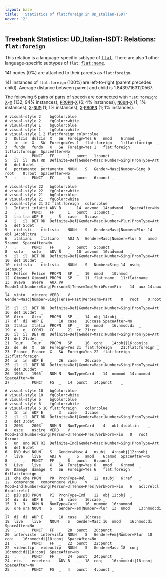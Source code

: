 ```yaml
---
layout: base
title:  'Statistics of flat:foreign in UD_Italian-ISDT'
udver: '2'
---
```


## Treebank Statistics: UD_Italian-ISDT: Relations: `flat:foreign`

This relation is a language-specific subtype of <tt><a href="it_isdt-dep-flat.html">flat</a></tt>.
There are also 1 other language-specific subtypes of `flat`: <tt><a href="it_isdt-dep-flat-name.html">flat:name</a></tt>.

141 nodes (0%) are attached to their parents as `flat:foreign`.

141 instances of `flat:foreign` (100%) are left-to-right (parent precedes child).
Average distance between parent and child is 1.84397163120567.

The following 5 pairs of parts of speech are connected with `flat:foreign`: <tt><a href="it_isdt-pos-X.html">X</a></tt>-<tt><a href="it_isdt-pos-X.html">X</a></tt> (132; 94% instances), <tt><a href="it_isdt-pos-PROPN.html">PROPN</a></tt>-<tt><a href="it_isdt-pos-X.html">X</a></tt> (6; 4% instances), <tt><a href="it_isdt-pos-NOUN.html">NOUN</a></tt>-<tt><a href="it_isdt-pos-X.html">X</a></tt> (1; 1% instances), <tt><a href="it_isdt-pos-X.html">X</a></tt>-<tt><a href="it_isdt-pos-NUM.html">NUM</a></tt> (1; 1% instances), <tt><a href="it_isdt-pos-X.html">X</a></tt>-<tt><a href="it_isdt-pos-PROPN.html">PROPN</a></tt> (1; 1% instances).


~~~ conllu
# visual-style 2	bgColor:blue
# visual-style 2	fgColor:white
# visual-style 1	bgColor:blue
# visual-style 1	fgColor:white
# visual-style 1 2 flat:foreign	color:blue
1	Dulcis	dulcis	X	SW	Foreign=Yes	6	nmod	6:nmod	_
2	in	in	X	SW	Foreign=Yes	1	flat:foreign	1:flat:foreign	_
3	fundo	fundo	X	SW	Foreign=Yes	1	flat:foreign	1:flat:foreign	SpaceAfter=No
4	,	,	PUNCT	FF	_	1	punct	1:punct	_
5	il	il	DET	RD	Definite=Def|Gender=Masc|Number=Sing|PronType=Art	6	det	6:det	_
6	portamento	portamento	NOUN	S	Gender=Masc|Number=Sing	0	root	0:root	SpaceAfter=No
7	:	:	PUNCT	FC	_	6	punct	6:punct	_

~~~


~~~ conllu
# visual-style 22	bgColor:blue
# visual-style 22	fgColor:white
# visual-style 21	bgColor:blue
# visual-style 21	fgColor:white
# visual-style 21 22 flat:foreign	color:blue
1	Infatti	infatti	ADV	B	_	14	advmod	14:advmod	SpaceAfter=No
2	,	,	PUNCT	FF	_	1	punct	1:punct	_
3	tra	tra	ADP	E	_	5	case	5:case	_
4	i	il	DET	RD	Definite=Def|Gender=Masc|Number=Plur|PronType=Art	5	det	5:det	_
5	ciclisti	ciclista	NOUN	S	Gender=Masc|Number=Plur	14	obl	14:obl:tra	_
6	italiani	italiano	ADJ	A	Gender=Masc|Number=Plur	5	amod	5:amod	SpaceAfter=No
7	,	,	PUNCT	FF	_	5	punct	5:punct	_
8	solo	solo	ADV	B	_	10	advmod	10:advmod	_
9	il	il	DET	RD	Definite=Def|Gender=Masc|Number=Sing|PronType=Art	10	det	10:det	_
10	ciclista	ciclista	NOUN	S	Number=Sing	14	nsubj	14:nsubj	_
11	Felice	Felice	PROPN	SP	_	10	nmod	10:nmod	_
12	Gimondi	Gimondi	PROPN	SP	_	11	flat:name	11:flat:name	_
13	aveva	avere	AUX	VA	Mood=Ind|Number=Sing|Person=3|Tense=Imp|VerbForm=Fin	14	aux	14:aux	_
14	vinto	vincere	VERB	V	Gender=Masc|Number=Sing|Tense=Past|VerbForm=Part	0	root	0:root	_
15	il	il	DET	RD	Definite=Def|Gender=Masc|Number=Sing|PronType=Art	16	det	16:det	_
16	Giro	Giro	PROPN	SP	_	14	obj	14:obj	_
17	d’	di	ADP	E	_	18	case	18:case	SpaceAfter=No
18	Italia	Italia	PROPN	SP	_	16	nmod	16:nmod:di	_
19	e	e	CCONJ	CC	_	21	cc	21:cc	_
20	il	il	DET	RD	Definite=Def|Gender=Masc|Number=Sing|PronType=Art	21	det	21:det	_
21	Tour	Tour	PROPN	SP	_	16	conj	14:obj|16:conj:e	_
22	de	de	X	SW	Foreign=Yes	21	flat:foreign	21:flat:foreign	_
23	France	France	X	SW	Foreign=Yes	22	flat:foreign	22:flat:foreign	_
24	in	in	ADP	E	_	26	case	26:case	_
25	il	il	DET	RD	Definite=Def|Gender=Masc|Number=Sing|PronType=Art	26	det	26:det	_
26	1965	1965	NUM	N	NumType=Card	14	nummod	14:nummod	SpaceAfter=No
27	.	.	PUNCT	FS	_	14	punct	14:punct	_

~~~


~~~ conllu
# visual-style 10	bgColor:blue
# visual-style 10	fgColor:white
# visual-style 6	bgColor:blue
# visual-style 6	fgColor:white
# visual-style 6 10 flat:foreign	color:blue
1	In	in	ADP	E	_	3	case	3:case	_
2	il	il	DET	RD	Definite=Def|Gender=Masc|Number=Sing|PronType=Art	3	det	3:det	_
3	2003	2003	NUM	N	NumType=Card	4	obl	4:obl:in	_
4	esce	uscire	VERB	V	Mood=Ind|Number=Sing|Person=3|Tense=Pres|VerbForm=Fin	0	root	0:root	_
5	un	uno	DET	RI	Definite=Ind|Gender=Masc|Number=Sing|PronType=Art	6	det	6:det	_
6	DVD	dvd	NOUN	S	Gender=Masc	4	nsubj	4:nsubj|12:nsubj	_
7	live	live	ADJ	A	_	6	amod	6:amod	SpaceAfter=No
8	,	,	PUNCT	FF	_	6	punct	6:punct	_
9	Live	live	X	SW	Foreign=Yes	6	nmod	6:nmod	_
10	Damage	damage	X	SW	Foreign=Yes	6	flat:foreign	6:flat:foreign	_
11	che	che	PRON	PR	PronType=Rel	12	nsubj	6:ref	_
12	comprende	comprendere	VERB	V	Mood=Ind|Number=Sing|Person=3|Tense=Pres|VerbForm=Fin	6	acl:relcl	6:acl:relcl	_
13	più	più	PRON	PI	PronType=Ind	12	obj	12:obj	_
14	di	di	ADP	E	_	16	case	16:case	_
15	3	3	NUM	N	NumType=Card	16	nummod	16:nummod	_
16	ore	ora	NOUN	S	Gender=Fem|Number=Plur	13	nmod	13:nmod:di	_
17	di	di	ADP	E	_	18	case	18:case	_
18	live	live	NOUN	S	Gender=Masc	16	nmod	16:nmod:di	SpaceAfter=No
19	,	,	PUNCT	FF	_	20	punct	20:punct	_
20	interviste	intervista	NOUN	S	Gender=Fem|Number=Plur	18	conj	16:nmod:di|18:conj	SpaceAfter=No
21	,	,	PUNCT	FF	_	22	punct	22:punct	_
22	videoclip	videoclip	NOUN	S	Gender=Masc	18	conj	16:nmod:di|18:conj	SpaceAfter=No
23	,	,	PUNCT	FF	_	24	punct	24:punct	_
24	etc.	eccetera	ADV	B	_	18	conj	16:nmod:di|18:conj	SpaceAfter=No
25	.	.	PUNCT	FS	_	4	punct	4:punct	_

~~~


